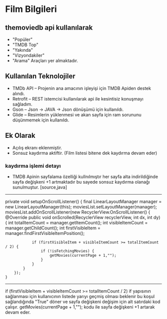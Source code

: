 # Film Bilgileri 
## themoviedb api kullanılarak
- "Popüler" 
- "TMDB Top" 
- "Yakında" 
- "Vizyondakiler"
- "Arama" 
Araçları yer almaktadır.


## Kullanılan Teknolojiler
- TMDb API – Projenin ana amacının işleyişi için TMDB Apiden destek alındı.
- Retrofit – REST istemcisi kullanılarak api ile kesintisiz konuşmayı sağladım.
- Gson – Json -> JAVA -> Json dönüşümü için kullanıldı.
- Glide – Resimlerin yüklenmesi ve akan sayfa için ram sorununu düşünmemek için kullanıldı.

## Ek Olarak
- Açılış ekranı eklenmiştir.
- Sonsuz kaydırma aktiftir. (Film listesi bitene dek kaydırma devam eder)
### kaydırma işlemi detayı
- TMDB Apinin sayfalama özelliği kullnılmıştır her sayfa alta indirildiğinde sayfa değişkeni +1 artmaktadır bu sayede sonsuz kaydırma olanağı sunulmuştur.
[source,java]
----
private void setupOnScrollListener() {
        final LinearLayoutManager manager = new LinearLayoutManager(this);
        moviesList.setLayoutManager(manager);
        moviesList.addOnScrollListener(new RecyclerView.OnScrollListener() {
            @Override
            public void onScrolled(RecyclerView recyclerView, int dx, int dy) {
                int totalItemCount = manager.getItemCount();
                int visibleItemCount = manager.getChildCount();
                int firstVisibleItem = manager.findFirstVisibleItemPosition();

                if (firstVisibleItem + visibleItemCount >= totalItemCount / 2) {
                    if (!isFetchingMovies) {
                        getMovies(currentPage + 1,"");
                    }
                }
            }
        });
    }

----
if (firstVisibleItem + visibleItemCount >= totalItemCount / 2)
if yapısının sağlanması için kullanıcının listede yarıyı geçmiş olması beklenir bu koşul sağlandığında "True" döner ve sayfa değişkeni değişim için alt satırdaki kod çalışır.
getMovies(currentPage + 1,""); kodu ile sayfa değişkeni +1 artarak devam eder.

